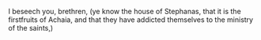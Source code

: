 I beseech you, brethren, (ye know the house of Stephanas, that it is the firstfruits of Achaia, and that they have addicted themselves to the ministry of the saints,)
